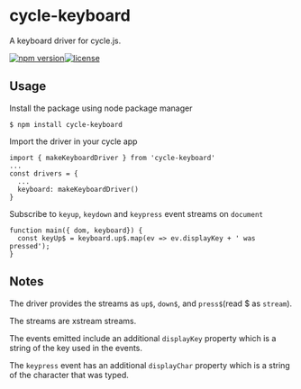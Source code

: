 # cycle-keyboard
A keyboard driver for cycle.js.

[![npm version](https://img.shields.io/npm/v/cycle-keyboard.svg?maxAge=2592000)](https://img.shields.io/npm/v/cycle-keyboard.svg?maxAge=2592000)[![license](https://img.shields.io/github/license/artfuldev/cycle-keyboard.svg?maxAge=2592000)](https://img.shields.io/github/license/artfuldev/cycle-keyboard.svg?maxAge=2592000)

## Usage
Install the package using node package manager
```
$ npm install cycle-keyboard
```
Import the driver in your cycle app
```
import { makeKeyboardDriver } from 'cycle-keyboard'
...
const drivers = {
  ...
  keyboard: makeKeyboardDriver()
}
```
Subscribe to `keyup`, `keydown` and `keypress` event streams on `document`
```
function main({ dom, keyboard}) {
  const keyUp$ = keyboard.up$.map(ev => ev.displayKey + ' was pressed');
}
```

## Notes
The driver provides the streams as `up$`, `down$`, and `press$`(read $ as `stream`).

The streams are xstream streams.

The events emitted include an additional `displayKey` property which is a string of the key used in the events.

The `keypress` event has an additional `displayChar` property which is a string of the character that was typed.
